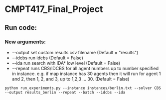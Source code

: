 # CMPT417_Final_Project

## Run code:

### New arguments:
* --output set custom results csv filename (Default = "results")
* --idcbs run idcbs (Default = False)
* --ida run search with IDA* low level (Default = False)
* --repeat runs CBS/IDCBS for all agent numbers up to number specified in instance. e.g. if map instance has 30 agents then it will run for agent 1 and 2, then 1, 2, and 3, up to 1,2,3 ... 30. (Default = False)

```
python run_experiments.py --instance instances/berlin.txt --solver CBS --output results_berlin --repeat --batch --idcbs --ida

```

